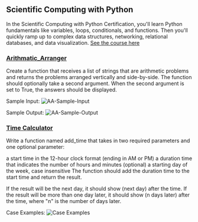 ## Scientific Computing with Python

In the Scientific Computing with Python Certification, you'll learn Python fundamentals like variables, loops, conditionals, and functions. Then you'll quickly ramp up to complex data structures, networking, relational databases, and data visualization. [See the course here](https://www.freecodecamp.org/learn/scientific-computing-with-python)

### [Arithmatic_Arranger](https://github.com/adam-patrick/Scientific-Computing-With-Python/blob/PY4E/Arithmatic%20Arranger)

Create a function that receives a list of strings that are arithmetic problems and returns the problems arranged vertically and side-by-side. The function should optionally take a second argument. When the second argument is set to True, the answers should be displayed.

Sample Input: 
![AA-Sample-Input](https://github.com/adam-patrick/Scientific-Computing-With-Python/blob/images/AA-Sample-Input.PNG "AA Sample Input")

Sample Output:
![AA-Sample-Output](https://github.com/adam-patrick/Scientific-Computing-With-Python/blob/images/AA-Sample-Output.PNG "AA Sample Output")


### [Time Calculator](https://github.com/adam-patrick/Scientific-Computing-With-Python/blob/PY4E/Time%20Calculator)

Write a function named add_time that takes in two required parameters and one optional parameter:

a start time in the 12-hour clock format (ending in AM or PM)
a duration time that indicates the number of hours and minutes
(optional) a starting day of the week, case insensitive
The function should add the duration time to the start time and return the result.

If the result will be the next day, it should show (next day) after the time. If the result will be more than one day later, it should show (n days later) after the time, where "n" is the number of days later.

Case Examples:
![Case Examples](https://github.com/adam-patrick/Scientific-Computing-With-Python/blob/images/case%20example%20TC.PNG "TC Case Example")
